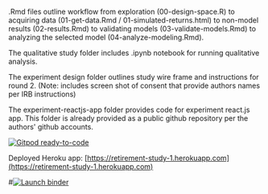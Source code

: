 .Rmd files outline workflow from exploration (00-design-space.R) to acquiring data (01-get-data.Rmd / 01-simulated-returns.html) to non-model results (02-results.Rmd) to validating models (03-validate-models.Rmd) to analyzing the selected model (04-analyze-modeling.Rmd).

The qualitative study folder includes .ipynb notebook for running qualitative analysis.

The experiment design folder outlines study wire frame and instructions for round 2. (Note: includes screen shot of consent that provide authors names per IRB instructions)

The experiment-reactjs-app folder provides code for experiment react.js app. This folder is already provided as a public github repository per the authors' github accounts.

[![Gitpod ready-to-code](https://img.shields.io/badge/Gitpod-ready--to--code-blue?logo=gitpod)](https://gitpod.io/#github.com/wesslen/myopic-loss-aversion-vis-2021/)

Deployed Heroku app: [https://retirement-study-1.herokuapp.com](https://retirement-study-1.herokuapp.com)


#[![Launch binder](https://mybinder.org/badge_logo.svg)](https://mybinder.org/v2/gh/wesslen/myopic-loss-aversion-vis-2021/HEAD?urlpath=rstudio)